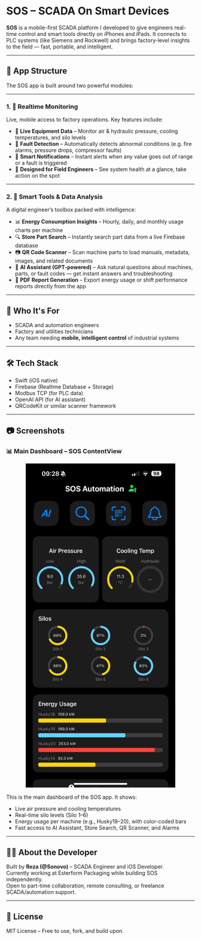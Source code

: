 # SOS – SCADA On Smart Devices

**SOS** is a mobile-first SCADA platform I developed to give engineers real-time control and smart tools directly on iPhones and iPads. It connects to PLC systems (like Siemens and Rockwell) and brings factory-level insights to the field — fast, portable, and intelligent.

---

## 🧱 App Structure

The SOS app is built around two powerful modules:

---

### 1. 🔴 Realtime Monitoring

Live, mobile access to factory operations. Key features include:

- 📡 **Live Equipment Data** – Monitor air & hydraulic pressure, cooling temperatures, and silo levels
- 🚨 **Fault Detection** – Automatically detects abnormal conditions (e.g. fire alarms, pressure drops, compressor faults)
- 🔔 **Smart Notifications** – Instant alerts when any value goes out of range or a fault is triggered
- 📲 **Designed for Field Engineers** – See system health at a glance, take action on the spot

---

### 2. 🧠 Smart Tools & Data Analysis

A digital engineer’s toolbox packed with intelligence:

- 📊 **Energy Consumption Insights** – Hourly, daily, and monthly usage charts per machine
- 🔍 **Store Part Search** – Instantly search part data from a live Firebase database
- 📷 **QR Code Scanner** – Scan machine parts to load manuals, metadata, images, and related documents
- 🤖 **AI Assistant (GPT-powered)** – Ask natural questions about machines, parts, or fault codes — get instant answers and troubleshooting
- 📄 **PDF Report Generation** – Export energy usage or shift performance reports directly from the app

---

## 👷 Who It's For

- SCADA and automation engineers  
- Factory and utilities technicians  
- Any team needing **mobile, intelligent control** of industrial systems

---

## 🛠️ Tech Stack

- Swift (iOS native)
- Firebase (Realtime Database + Storage)
- Modbus TCP (for PLC data)
- OpenAI API (for AI assistant)
- QRCodeKit or similar scanner framework

---

## 📷 Screenshots

### 📊 Main Dashboard – SOS ContentView

<p align="center">
  <img src="screens/dashboard.PNG" alt="SOS Dashboard" width="400"/>
</p>

This is the main dashboard of the SOS app. It shows:
- Live air pressure and cooling temperatures
- Real-time silo levels (Silo 1–6)
- Energy usage per machine (e.g., Husky18–20), with color-coded bars
- Fast access to AI Assistant, Store Search, QR Scanner, and Alarms

---

## 👨‍💻 About the Developer

Built by **Reza (@Sonovo)** – SCADA Engineer and iOS Developer.  
Currently working at Esterform Packaging while building SOS independently.  
Open to part-time collaboration, remote consulting, or freelance SCADA/automation support.

---

## 📜 License

MIT License – Free to use, fork, and build upon.
